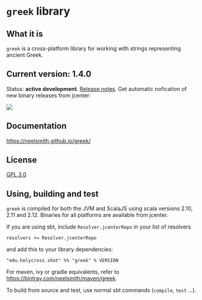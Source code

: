 # `greek` library

## What it is

`greek` is a cross-platform library for working with strings representing ancient Greek.

## Current version: 1.4.0

Status:  **active development**. [Release notes](releases.md). Get automatic nofication of new binary releases from jcenter:

<a href='https://bintray.com/neelsmith/maven/greek?source=watch' alt='Get automatic notifications about new "greek" versions'><img src='https://www.bintray.com/docs/images/bintray_badge_color.png'></a>

## Documentation


<https://neelsmith.github.io/greek/>





## License

[GPL 3.0](http://www.opensource.org/licenses/gpl-3.0.html)


## Using, building and test

`greek` is compiled for both the JVM and ScalaJS using scala versions 2.10, 2.11 and 2.12.  Binaries for all platforms are available from jcenter.

If you are using sbt, include `Resolver.jcenterRepo` in your list of resolvers

    resolvers += Resolver.jcenterRepo

and add this to your library dependencies:

    "edu.holycross.shot" %% "greek" % VERSION

For maven, ivy or gradle equivalents, refer to <https://bintray.com/neelsmith/maven/greek>.

To build from source and test, use normal sbt commands (`compile`, `test` ...).
